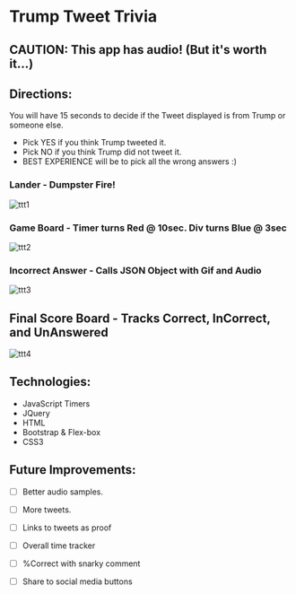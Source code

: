 # Trump Tweet Trivia

## CAUTION: This app has audio! (But it's worth it...)

## Directions:
You will have 15 seconds to decide if the Tweet displayed is from Trump or someone else.
* Pick YES if you think Trump tweeted it.
* Pick NO if you think Trump did not tweet it.
* BEST EXPERIENCE will be to pick all the wrong answers :)

### Lander - Dumpster Fire!
![ttt1](https://user-images.githubusercontent.com/5178260/52601195-37ff8c80-2e1b-11e9-8a34-037f2d0f16fc.png)

### Game Board - Timer turns Red @ 10sec.  Div turns Blue @ 3sec
![ttt2](https://user-images.githubusercontent.com/5178260/52601196-37ff8c80-2e1b-11e9-95c0-b9e4fda552a2.png)

### Incorrect Answer - Calls JSON Object with Gif and Audio
![ttt3](https://user-images.githubusercontent.com/5178260/52601197-37ff8c80-2e1b-11e9-9fa0-3a738a53d07c.png)

## Final Score Board - Tracks Correct, InCorrect, and UnAnswered
![ttt4](https://user-images.githubusercontent.com/5178260/52601198-37ff8c80-2e1b-11e9-816b-ba250b78e27b.png)

## Technologies:
* JavaScript Timers
* JQuery 
* HTML
* Bootstrap & Flex-box
* CSS3 

## Future Improvements:
- [ ] Better audio samples.
- [ ] More tweets.
- [ ] Links to tweets as proof
- [ ] Overall time tracker
- [ ] %Correct with snarky comment
- [ ] Share to social media buttons

